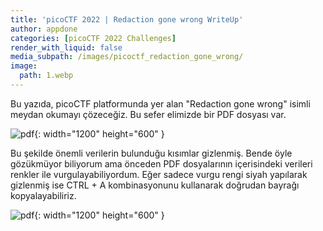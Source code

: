 ```yaml
---
title: 'picoCTF 2022 | Redaction gone wrong WriteUp'
author: appdone
categories: [picoCTF 2022 Challenges]
render_with_liquid: false
media_subpath: /images/picoctf_redaction_gone_wrong/
image:
  path: 1.webp
---
```


Bu yazıda, picoCTF platformunda yer alan "Redaction gone wrong" isimli meydan okumayı çözeceğiz. Bu sefer elimizde bir PDF dosyası var.

![pdf](1.webp){: width="1200" height="600" }

Bu şekilde önemli verilerin bulunduğu kısımlar gizlenmiş. Bende öyle gözükmüyor biliyorum ama önceden PDF dosyalarının içerisindeki verileri renkler ile vurgulayabiliyordum. Eğer sadece vurgu rengi siyah yapılarak gizlenmiş ise CTRL + A kombinasyonunu kullanarak doğrudan bayrağı kopyalayabiliriz.

![pdf](2.webp){: width="1200" height="600" }
